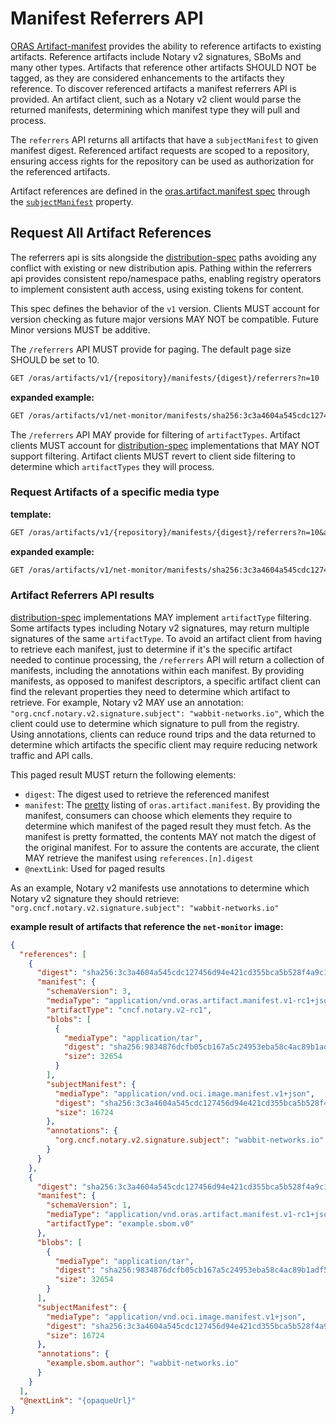 # Manifest Referrers API

[ORAS Artifact-manifest](./artifact-manifest.md) provides the ability to reference artifacts to existing artifacts. Reference artifacts include Notary v2 signatures, SBoMs and many other types. Artifacts that reference other artifacts SHOULD NOT be tagged, as they are considered enhancements to the artifacts they reference. To discover referenced artifacts a manifest referrers API is provided. An artifact client, such as a Notary v2 client would parse the returned manifests, determining which manifest type they will pull and process.

The `referrers` API returns all artifacts that have a `subjectManifest` to given manifest digest. Referenced artifact requests are scoped to a repository, ensuring access rights for the repository can be used as authorization for the referenced artifacts.

Artifact references are defined in the [oras.artifact.manifest spec][oras.artifact.manifest-spec] through the [`subjectManifest`][oras.artifact.manifest-spec-manifests] property.

## Request All Artifact References

The referrers api is sits alongside the [distribution-spec][oci-distribution-spec] paths avoiding any conflict with existing or new distribution apis. Pathing within the referrers api provides consistent repo/namespace paths, enabling registry operators to implement consistent auth access, using existing tokens for content. 

This spec defines the behavior of the `v1` version. Clients MUST account for version checking as future major versions MAY NOT be compatible. Future Minor versions MUST be additive.

The `/referrers` API MUST provide for paging. The default page size SHOULD be set to 10.

```rest
GET /oras/artifacts/v1/{repository}/manifests/{digest}/referrers?n=10
```

**expanded example:**

```rest
GET /oras/artifacts/v1/net-monitor/manifests/sha256:3c3a4604a545cdc127456d94e421cd355bca5b528f4a9c1905b15da2eb4a4c6b/referrers?n=10
```

The `/referrers` API MAY provide for filtering of `artifactTypes`. Artifact clients MUST account for [distribution-spec][oci-distribution-spec] implementations that MAY NOT support filtering. Artifact clients MUST revert to client side filtering to determine which `artifactTypes` they will process.

### Request Artifacts of a specific media type

**template:**
```rest
GET /oras/artifacts/v1/{repository}/manifests/{digest}/referrers?n=10&artifactType={artifactType}
```

**expanded example:**

```rest
GET /oras/artifacts/v1/net-monitor/manifests/sha256:3c3a4604a545cdc127456d94e421cd355bca5b528f4a9c1905b15da2eb4a4c6b/referrers?n=10&artifactType=application/vnd.oci.notary.v2
```

### Artifact Referrers API results

[distribution-spec][oci-distribution-spec] implementations MAY implement `artifactType` filtering. Some artifacts types including Notary v2 signatures, may return multiple signatures of the same `artifactType`. To avoid an artifact client from having to retrieve each manifest, just to determine if it's the specific artifact needed to continue processing, the `/referrers` API will return a collection of manifests, including the annotations within each manifest. By providing manifests, as opposed to manifest descriptors, a specific artifact client can find the relevant properties they need to determine which artifact to retrieve. For example, Notary v2 MAY use an annotation: `"org.cncf.notary.v2.signature.subject": "wabbit-networks.io"`, which the client could use to determine which signature to pull from the registry. Using annotations, clients can reduce round trips and the data returned to determine which artifacts the specific client may require reducing network traffic and API calls.

This paged result MUST return the following elements:

- `digest`: The digest used to retrieve the referenced manifest
- `manifest`: The [pretty](https://linuxhint.com/pretty_json_php/) listing of `oras.artifact.manifest`. By providing the manifest, consumers can choose which elements they require to determine which manifest of the paged result they must fetch. As the manifest is pretty formatted, the contents MAY not match the digest of the original manifest. For to assure the contents are accurate, the client MAY retrieve the manifest using `references.[n].digest`
- `@nextLink`: Used for paged results

As an example, Notary v2 manifests use annotations to determine which Notary v2 signature they should retrieve: `"org.cncf.notary.v2.signature.subject": "wabbit-networks.io"`

**example result of artifacts that reference the `net-monitor` image:**
```json
{
  "references": [
    {
      "digest": "sha256:3c3a4604a545cdc127456d94e421cd355bca5b528f4a9c1905b15da2eb4a4c6b",
      "manifest": {
        "schemaVersion": 3,
        "mediaType": "application/vnd.oras.artifact.manifest.v1-rc1+json",
        "artifactType": "cncf.notary.v2-rc1",
        "blobs": [
          {
            "mediaType": "application/tar",
            "digest": "sha256:9834876dcfb05cb167a5c24953eba58c4ac89b1adf57f28f2f9d09af107ee8f0",
            "size": 32654
          }
        ],
        "subjectManifest": {
          "mediaType": "application/vnd.oci.image.manifest.v1+json",
          "digest": "sha256:3c3a4604a545cdc127456d94e421cd355bca5b528f4a9c1905b15da2eb4a4c6b",
          "size": 16724
        },
        "annotations": {
          "org.cncf.notary.v2.signature.subject": "wabbit-networks.io"
        }
      }
    },
    {
      "digest": "sha256:3c3a4604a545cdc127456d94e421cd355bca5b528f4a9c1905b15da2eb4a4c6b",
      "manifest": {
        "schemaVersion": 1,
        "mediaType": "application/vnd.oras.artifact.manifest.v1-rc1+json",
        "artifactType": "example.sbom.v0"
      },
      "blobs": [
        {
          "mediaType": "application/tar",
          "digest": "sha256:9834876dcfb05cb167a5c24953eba58c4ac89b1adf57f28f2f9d09af107ee8f0",
          "size": 32654
        }
      ],
      "subjectManifest": {
        "mediaType": "application/vnd.oci.image.manifest.v1+json",
        "digest": "sha256:3c3a4604a545cdc127456d94e421cd355bca5b528f4a9c1905b15da2eb4a4c6b",
        "size": 16724
      },
      "annotations": {
        "example.sbom.author": "wabbit-networks.io"
      }
    }
  ],
  "@nextLink": "{opaqueUrl}"
}
```

[oras.artifact.manifest-spec]:           ./artifact-manifest-spec.md
[oras.artifact.manifest-spec-manifests]: ./artifact-manifest-spec.md#oci-artifact-manifest-properties
[oci-distribution-spec]:                https://github.com/opencontainers/distribution-spec
